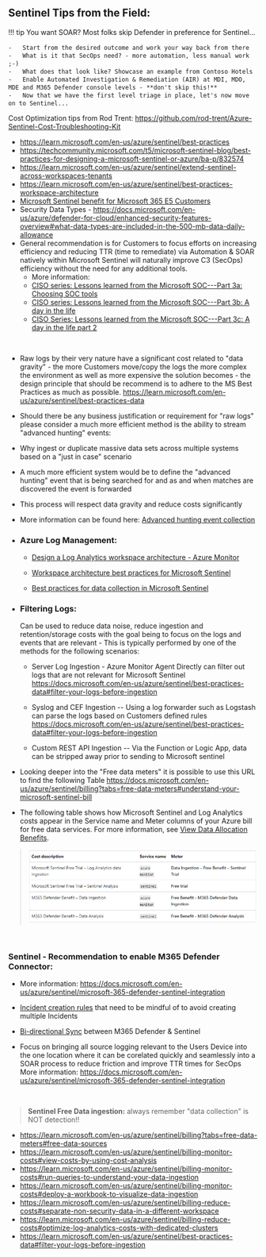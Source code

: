 ## Sentinel Tips from the Field:

!!! tip You want SOAR? Most folks skip Defender in preference for Sentinel...  

    -   Start from the desired outcome and work your way back from there
    -   What is it that SecOps need? - more automation, less manual work ;-)
    -   What does that look like? Showcase an example from Contoso Hotels
    -   Enable Automated Investigation & Remediation (AIR) at MDI, MDO, MDE and M365 Defender console levels - **don't skip this!**
    -   Now that we have the first level triage in place, let's now move on to Sentinel...

Cost Optimization tips from Rod Trent:
<https://github.com/rod-trent/Azure-Sentinel-Cost-Troubleshooting-Kit>

-   <https://learn.microsoft.com/en-us/azure/sentinel/best-practices>
-   <https://techcommunity.microsoft.com/t5/microsoft-sentinel-blog/best-practices-for-designing-a-microsoft-sentinel-or-azure/ba-p/832574>
-   <https://learn.microsoft.com/en-us/azure/sentinel/extend-sentinel-across-workspaces-tenants>
-   <https://learn.microsoft.com/en-us/azure/sentinel/best-practices-workspace-architecture>
-   [Microsoft Sentinel benefit for Microsoft 365 E5
    Customers](https://azure.microsoft.com/en-gb/offers/sentinel-microsoft-365-offer/)
-   Security Data Types -
    <https://docs.microsoft.com/en-us/azure/defender-for-cloud/enhanced-security-features-overview#what-data-types-are-included-in-the-500-mb-data-daily-allowance>
-   General recommendation is for Customers to focus efforts on increasing efficiency and reducing TTR (time to remediate) via Automation & SOAR natively within Microsoft Sentinel will naturally improve C3 (SecOps) efficiency without the need for any additional tools.
    -   More information:
    -   [CISO series: Lessons learned from the Microsoft SOC---Part 3a: Choosing SOC tools](https://www.microsoft.com/security/blog/2019/10/07/ciso-series-lessons-learned-from-the-microsoft-soc-part-3a-choosing-soc-tools/)
    -   [CISO series: Lessons learned from the Microsoft SOC---Part 3b: A day in the life](https://www.microsoft.com/security/blog/2019/12/23/ciso-series-lessons-learned-from-the-microsoft-soc-part-3b-a-day-in-the-life/)
    -   [CISO Series: Lessons learned from the Microsoft SOC---Part 3c: A day in the life part 2](https://www.microsoft.com/security/blog/2020/05/04/lessons-learned-microsoft-soc-part-3c/)

 
-   Raw logs by their very nature have a significant cost related to "data gravity" - the more Customers move/copy the logs the more complex the environment as well as more expensive the solution becomes - the design principle that should be recommend is to adhere to the MS Best Practices as much as possible.
    <https://learn.microsoft.com/en-us/azure/sentinel/best-practices-data>
-   Should there be any business justification or requirement for "raw logs" please consider a much more efficient method is the ability to stream "advanced hunting" events:
-   Why ingest or duplicate massive data sets across multiple systems based on a "just in case" scenario
-   A much more efficient system would be to define the "advanced hunting" event that is being searched for and as and when matches are discovered the event is forwarded
-   This process will respect data gravity and reduce costs significantly
-   More information can be found here: [Advanced hunting event collection](https://docs.microsoft.com/en-us/azure/sentinel/microsoft-365-defender-sentinel-integration#advanced-hunting-event-collection)


-   ### Azure Log Management:

    -   [Design a Log Analytics workspace architecture - Azure Monitor](https://nam06.safelinks.protection.outlook.com/?url=https%3A%2F%2Flearn.microsoft.com%2Fen-us%2Fazure%2Fazure-monitor%2Flogs%2Fworkspace-design&data=05%7C01%7Cdavecaddick%40microsoft.com%7Ca9c6aea6a2e34b1a57c008dabba5de49%7C72f988bf86f141af91ab2d7cd011db47%7C1%7C0%7C638028618327569401%7CUnknown%7CTWFpbGZsb3d8eyJWIjoiMC4wLjAwMDAiLCJQIjoiV2luMzIiLCJBTiI6Ik1haWwiLCJXVCI6Mn0%3D%7C3000%7C%7C%7C&sdata=1CPvtNtBZPRUtrYS464Iw0I%2B1E9BNKr7Fid9cVN9hbQ%3D&reserved=0)

    -   [Workspace architecture best practices for Microsoft Sentinel](https://nam06.safelinks.protection.outlook.com/?url=https%3A%2F%2Flearn.microsoft.com%2Fen-us%2Fazure%2Fsentinel%2Fbest-practices-workspace-architecture&data=05%7C01%7Cdavecaddick%40microsoft.com%7Ca9c6aea6a2e34b1a57c008dabba5de49%7C72f988bf86f141af91ab2d7cd011db47%7C1%7C0%7C638028618327569401%7CUnknown%7CTWFpbGZsb3d8eyJWIjoiMC4wLjAwMDAiLCJQIjoiV2luMzIiLCJBTiI6Ik1haWwiLCJXVCI6Mn0%3D%7C3000%7C%7C%7C&sdata=FJ25vCIn0M75eSXIeSiSkGnLEAQYoNbzUKKAdcPfAM8%3D&reserved=0)

    -   [Best practices for data collection in Microsoft Sentinel](https://nam06.safelinks.protection.outlook.com/?url=https%3A%2F%2Flearn.microsoft.com%2Fen-us%2Fazure%2Fsentinel%2Fbest-practices-data&data=05%7C01%7Cdavecaddick%40microsoft.com%7Ca9c6aea6a2e34b1a57c008dabba5de49%7C72f988bf86f141af91ab2d7cd011db47%7C1%7C0%7C638028618327569401%7CUnknown%7CTWFpbGZsb3d8eyJWIjoiMC4wLjAwMDAiLCJQIjoiV2luMzIiLCJBTiI6Ik1haWwiLCJXVCI6Mn0%3D%7C3000%7C%7C%7C&sdata=gVLZDafeeOVo4O%2FCFrtjb98t2GIx5wKaOkXZplFxmXc%3D&reserved=0)


-   ### Filtering Logs: 
    Can be used to reduce data noise, reduce ingestion and retention/storage costs with the goal being to focus on the logs and events that are relevant - This is typically performed by one of the methods for the following scenarios:

    -   Server Log Ingestion - Azure Monitor Agent Directly can filter out logs that are not relevant for Microsoft Sentinel <https://docs.microsoft.com/en-us/azure/sentinel/best-practices-data#filter-your-logs-before-ingestion>

    -   Syslog and CEF Ingestion -- Using a log forwarder such as Logstash can parse the logs based on Customers defined rules
        <https://docs.microsoft.com/en-us/azure/sentinel/best-practices-data#filter-your-logs-before-ingestion>

    -   Custom REST API Ingestion -- Via the Function or Logic App, data can be stripped away prior to sending to Microsoft sentinel

-   Looking deeper into the "Free data meters" it is possible to use this URL to find the following Table
    <https://docs.microsoft.com/en-us/azure/sentinel/billing?tabs=free-data-meters#understand-your-microsoft-sentinel-bill>

-   The following table shows how Microsoft Sentinel and Log Analytics costs appear in the Service name and Meter columns of your Azure bill for free data services. For more information, see [View Data Allocation Benefits](https://docs.microsoft.com/en-us/azure/azure-monitor/usage-estimated-costs#view-data-allocation-benefits).

> ![](./images/image8.png)

 

### Sentinel - Recommendation to enable M365 Defender Connector:
- More information: <https://docs.microsoft.com/en-us/azure/sentinel/microsoft-365-defender-sentinel-integration>

-   [Incident creation rules](https://learn.microsoft.com/en-us/azure/sentinel/microsoft-365-defender-sentinel-integration#microsoft-365-defender-incidents-and-microsoft-incident-creation-rules) that need to be mindful of to avoid creating multiple Incidents

-   [Bi-directional Sync](https://learn.microsoft.com/en-us/azure/sentinel/microsoft-365-defender-sentinel-integration#working-with-microsoft-365-defender-incidents-in-microsoft-sentinel-and-bi-directional-sync) between M365 Defender & Sentinel

-   Focus on bringing all source logging relevant to the Users Device into the one location where it can be corelated quickly and seamlessly into a SOAR process to reduce friction and improve TTR times for SecOps
More information: <https://docs.microsoft.com/en-us/azure/sentinel/microsoft-365-defender-sentinel-integration>

 

>**Sentinel Free Data ingestion:** always remember "data collection" is NOT detection!!

- <https://learn.microsoft.com/en-us/azure/sentinel/billing?tabs=free-data-meters#free-data-sources>
- <https://learn.microsoft.com/en-us/azure/sentinel/billing-monitor-costs#view-costs-by-using-cost-analysis>
- <https://learn.microsoft.com/en-us/azure/sentinel/billing-monitor-costs#run-queries-to-understand-your-data-ingestion>
- <https://learn.microsoft.com/en-us/azure/sentinel/billing-monitor-costs#deploy-a-workbook-to-visualize-data-ingestion>
- <https://learn.microsoft.com/en-us/azure/sentinel/billing-reduce-costs#separate-non-security-data-in-a-different-workspace>
- <https://learn.microsoft.com/en-us/azure/sentinel/billing-reduce-costs#optimize-log-analytics-costs-with-dedicated-clusters>
- <https://learn.microsoft.com/en-us/azure/sentinel/best-practices-data#filter-your-logs-before-ingestion>
